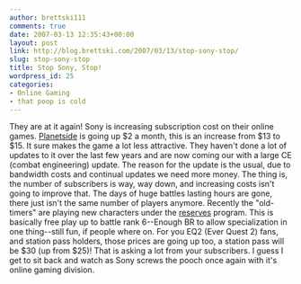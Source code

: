```yaml
---
author: brettski111
comments: true
date: 2007-03-13 12:35:43+00:00
layout: post
link: http://blog.brettski.com/2007/03/13/stop-sony-stop/
slug: stop-sony-stop
title: Stop Sony, Stop!
wordpress_id: 25
categories:
- Online Gaming
- that poop is cold
---
```


They are at it again!  Sony is increasing subscription cost on their online games.  [Planetside](http://www.planetside.com) is going up $2 a month, this is an increase from $13 to $15.  It sure makes the game a lot less attractive.  They haven't done a lot of updates to it over the last few years and are now coming our with a large CE (combat engineering) update.  The reason for the update is the usual, due to bandwidth costs and continual updates we need more money.  The thing is, the number of subscribers is way, way down, and increasing costs isn't going to improve that.  The days of huge battles lasting hours are gone, there just isn't the same number of players anymore.  Recently the "old-timers" are playing new characters under the [reserves](http://planetside.station.sony.com/reserves/) program.  This is basically free play up to battle rank 6--Enough BR to allow specialization in one thing--still fun, if people where on.  For you EQ2 (Ever Quest 2) fans, and station pass holders, those prices are going up too, a station pass will be $30 (up from $25)!  That is asking a lot from your subscribers.  I guess I get to sit back and watch as Sony screws the pooch once again with it's online gaming division.
